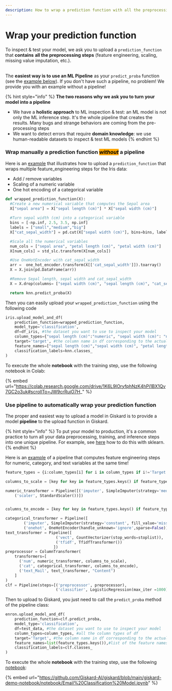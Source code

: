 ```yaml
---
description: How to wrap a prediction function with all the preprocessing steps in Giskard?
---
```


# Wrap your prediction function

To inspect & test your model, we ask you to upload a `prediction_function` that **contains** **all the preprocessing steps** (feature engineering, scaling, missing value imputation, etc.).

\
The **easiest way is to use an ML Pipeline** as your `predict_proba` function (see the [example below](wrap-your-prediction-function.md#wrap-a-prediction-function-without-a-pipeline-1)). If you don't have such a pipeline, no problem! We provide you with an example without a pipeline!

{% hint style="info" %}
**The two reasons why we ask you to turn your model into a pipeline**

* We have a **holistic approach** to ML inspection & test: an ML model is not only the ML inference step. It's the whole pipeline that creates the results. Many bugs and strange behaviors are coming from the pre-processing steps
* We want to detect errors that require **domain knowledge**: we use human-readable datasets to inspect & test ML models
{% endhint %}

### Wrap manually a prediction function _<mark style="background-color:orange;">**without**</mark>_ a pipeline

Here is an [example](https://colab.research.google.com/drive/1K6L9IOryfphNzK4hPi1BX1Qv7GC2o3uk#scrollTo=JW9crRujO7H\_) that illustrates how to upload a `prediction_function` that wraps multiple feature\_engineering steps for the Iris data:

* Add / remove variables
* Scaling of a numeric variable
* One hot encoding of a categorical variable

```python
def wrapped_prediction_function(X):
  #Create a new numerical variable that computes the Sepal area
  X["sepal area"] = X["sepal length (cm)"] * X["sepal width (cm)"]
  
  #Turn sepal width (cm) into a categorical variable
  bins = [-np.inf, 2.5, 3.5, np.inf]
  labels = ["small","medium","big"]
  X["cat_sepal_width"] = pd.cut(X["sepal width (cm)"], bins=bins, labels=labels)

  #Scale all the numerical variables
  num_cols = ["sepal area", "petal length (cm)", "petal width (cm)"]
  X[num_cols] = std_slc.transform(X[num_cols])

  #Use OneHotEncoder with cat_sepal_width
  arr =  one_hot_encoder.transform(X[['cat_sepal_width']]).toarray()
  X = X.join(pd.DataFrame(arr))

  #Remove Sepal length, sepal width and cat_sepal_width
  X = X.drop(columns= ["sepal width (cm)", "sepal length (cm)", "cat_sepal_width"])

  return knn.predict_proba(X)
```

Then you can easily upload your `wrapped_prediction_function` using the following code

```python
iris.upload_model_and_df(
    prediction_function=wrapped_prediction_function, 
    model_type='classification',
    df=df_iris, #the dataset you want to use to inspect your model
    column_types={"sepal length (cm)":"numeric", "sepal width (cm)": "numeric", "petal length (cm)": "numeric", "petal width (cm)": "numeric", "target":"category"}, #all the column types of df
    target='target', #the column name in df corresponding to the actual target variable (ground truth).
    feature_names=["sepal length (cm)","sepal width (cm)", "petal length (cm)", "petal width (cm)"],
    classification_labels=knn.classes_
)
```

To execute the whole **notebook** with the training step, use the following notebook in Colab:

{% embed url="https://colab.research.google.com/drive/1K6L9IOryfphNzK4hPi1BX1Qv7GC2o3uk#scrollTo=JW9crRujO7H_" %}

### Use pipeline to automatically wrap your prediction function

The proper and easiest way to upload a model in Giskard is to provide a model **pipeline** to the upload function in Giskard.&#x20;

{% hint style="info" %}
To put your model to production, it's a common practice to turn all your data preprocessing, training, and inference steps into one unique pipeline. For example, see [here](https://scikit-learn.org/stable/modules/generated/sklearn.pipeline.Pipeline.html) how to do this with sklearn.
{% endhint %}

Here is an [example](https://github.com/Giskard-AI/giskard/blob/main/giskard-demo-notebook/notebook/Email%20Classification%20Model.ipynb) of a pipeline that computes feature engineering steps for numeric, category, and text variables at the same time!

```python
feature_types = {i:column_types[i] for i in column_types if i!='Target'}

columns_to_scale = [key for key in feature_types.keys() if feature_types[key]=="numeric"]

numeric_transformer = Pipeline([('imputer', SimpleImputer(strategy='median')),
    ('scaler', StandardScaler())])


columns_to_encode = [key for key in feature_types.keys() if feature_types[key]=="category"]

categorical_transformer = Pipeline([
        ('imputer', SimpleImputer(strategy='constant', fill_value='missing')),
        ('onehot', OneHotEncoder(handle_unknown='ignore',sparse=False)) ])
text_transformer = Pipeline([
                      ('vect', CountVectorizer(stop_words=stoplist)),
                      ('tfidf', TfidfTransformer())
                     ])
preprocessor = ColumnTransformer(
    transformers=[
      ('num', numeric_transformer, columns_to_scale),
      ('cat', categorical_transformer, columns_to_encode),
      ('text_Mail', text_transformer, "Content")
    ]
)
clf = Pipeline(steps=[('preprocessor', preprocessor),
                      ('classifier', LogisticRegression(max_iter =1000))])
```

Then to upload to Giskard, you just need to call the `predict_proba` method of the pipeline class:

```python
enron.upload_model_and_df(
    prediction_function=clf.predict_proba, 
    model_type='classification',
    df=test_data, #the dataset you want to use to inspect your model
    column_types=column_types, #all the column types of df
    target='Target', #the column name in df corresponding to the actual target variable (ground truth).
    feature_names=list(feature_types.keys()),#list of the feature names of prediction_function
    classification_labels=clf.classes_
)
```

To execute the whole **notebook** with the training step, use the following [notebook](https://github.com/Giskard-AI/giskard/blob/main/giskard-demo-notebook/notebook/Email%20Classification%20Model.ipynb):

{% embed url="https://github.com/Giskard-AI/giskard/blob/main/giskard-demo-notebook/notebook/Email%20Classification%20Model.ipynb" %}
